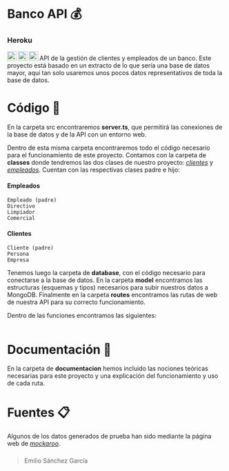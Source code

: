 # Banco API 💰
### Heroku

<img align="left" alt="Mongo" width="22px" src="https://imgr.search.brave.com/LQX0cwX7D_PUqrL82ylNVYwCWHvzxskM8YliBOdoqmA/fit/300/300/ce/1/aHR0cHM6Ly9odW1h/bmNvZGVycy1mb3Jt/YXRpb25zLnMzLmFt/YXpvbmF3cy5jb20v/dXBsb2Fkcy9jb3Vy/c2UvbG9nby8yMi9m/b3JtYXRpb24tbW9u/Z29kYi5wbmc" />
<img align="left" alt="TypeScript" width="22px" src="https://imgr.search.brave.com/ehh7zpP11ttmGQytg8jzQ6TeWHqVIQI0lPnRsq5B7HU/fit/180/200/ce/1/aHR0cHM6Ly93d3cu/bm9kZWpzLXR5cGVz/Y3JpcHQtYXBpLmNv/bS9jdXJzby1ncmF0/aXMvdHMucG5n" />
<img align="left" alt="node js" width="22px" src="https://imgr.search.brave.com/-QVTmC4wnNZXNLetXKutpva-0J2HgnxRCmUHdAlCZuk/fit/1200/1200/ce/1/aHR0cHM6Ly9jZG4u/ZnJlZWJpZXN1cHBs/eS5jb20vbG9nb3Mv/bGFyZ2UvMngvbm9k/ZWpzLWljb24tbG9n/by1wbmctdHJhbnNw/YXJlbnQucG5n" />

###

API de la gestión de clientes y empleados de un banco. Este proyecto está basado en un extracto de lo que sería una base de datos mayor, aquí tan solo usaremos unos pocos datos representativos de toda la base de datos.

###

# Código 🔎

En la carpeta src encontraremos **server.ts**, que permitirá las conexiones de la base de datos y de la API con un entorno web.

Dentro de esta misma carpeta encontraremos todo el código necesario para el funcionamiento de este proyecto.
Contamos con la carpeta de **classes** donde tendremos las dos clases de nuestro proyecto: *[clientes](https://github.com/SanchezGarciaEmilio/220110_api-rest-banco/tree/main/src/classes/clientes)* y *[empleados](https://github.com/SanchezGarciaEmilio/220110_api-rest-banco/tree/main/src/classes/empleados)*. Cuentan con las respectivas clases padre e hijo:
#### Empleados
```
Empleado (padre)
Directivo
Limpiador
Comercial
```

#### Clientes
```
Cliente (padre)
Persona
Empresa
```

Tenemos luego la carpeta de **database**, con el código necesario para conectarse a la base de datos.
En la carpeta **model** encontramos las estructuras (esquemas y tipos) necesarios para subir nuestros datos a MongoDB.
Finalmente en la carpeta **routes** encontramos las rutas de web de nuestra API para su correcto funcionamiento.

Dentro de las funciones encontramos las siguientes:
```

```

###

# Documentación 📝

En la carpeta de **documentacion** hemos incluido las nociones teóricas necesarias para este proyecto y una explicación del funcionamiento y uso de cada ruta.

###

# Fuentes 📋

Algunos de los datos generados de prueba han sido mediante la página web de *[mockaroo](https://mockaroo.com/)*.
###

> Emilio Sánchez García
